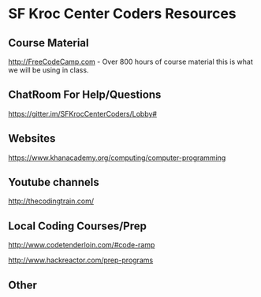 SF Kroc Center Coders Resources
=============

Course Material
-------
http://FreeCodeCamp.com - Over 800 hours of course material this is what we will be using in class.

ChatRoom For Help/Questions
-------
https://gitter.im/SFKrocCenterCoders/Lobby#

Websites
-------
https://www.khanacademy.org/computing/computer-programming

Youtube channels
-------
http://thecodingtrain.com/

Local Coding Courses/Prep
-------
http://www.codetenderloin.com/#code-ramp

http://www.hackreactor.com/prep-programs

Other
-------